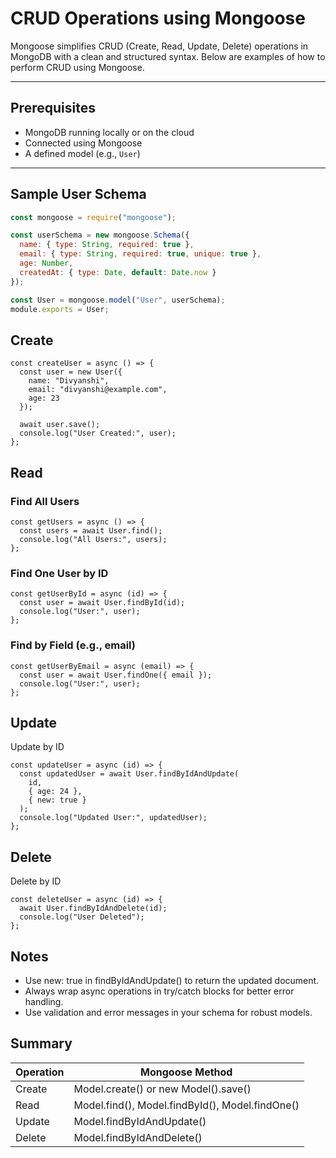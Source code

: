 # CRUD Operations using Mongoose

Mongoose simplifies CRUD (Create, Read, Update, Delete) operations in MongoDB with a clean and structured syntax. Below are examples of how to perform CRUD using Mongoose.

---

## Prerequisites

- MongoDB running locally or on the cloud
- Connected using Mongoose
- A defined model (e.g., `User`)

---

## Sample User Schema

```js
const mongoose = require("mongoose");

const userSchema = new mongoose.Schema({
  name: { type: String, required: true },
  email: { type: String, required: true, unique: true },
  age: Number,
  createdAt: { type: Date, default: Date.now }
});

const User = mongoose.model("User", userSchema);
module.exports = User;
```
## Create
```
const createUser = async () => {
  const user = new User({
    name: "Divyanshi",
    email: "divyanshi@example.com",
    age: 23
  });

  await user.save();
  console.log("User Created:", user);
};
```
## Read
### Find All Users
```
const getUsers = async () => {
  const users = await User.find();
  console.log("All Users:", users);
};
```
### Find One User by ID
```
const getUserById = async (id) => {
  const user = await User.findById(id);
  console.log("User:", user);
};
```

### Find by Field (e.g., email)
```
const getUserByEmail = async (email) => {
  const user = await User.findOne({ email });
  console.log("User:", user);
};
```

## Update
Update by ID
```
const updateUser = async (id) => {
  const updatedUser = await User.findByIdAndUpdate(
    id,
    { age: 24 },
    { new: true }
  );
  console.log("Updated User:", updatedUser);
};
```

## Delete
Delete by ID
```
const deleteUser = async (id) => {
  await User.findByIdAndDelete(id);
  console.log("User Deleted");
};
```
## Notes
- Use new: true in findByIdAndUpdate() to return the updated document.
- Always wrap async operations in try/catch blocks for better error handling.
- Use validation and error messages in your schema for robust models.

## Summary

| Operation	 | Mongoose Method |
| ---------- | --------------- |
| Create	 | Model.create() or new Model().save() |
| Read	| Model.find(), Model.findById(), Model.findOne() |
| Update |	Model.findByIdAndUpdate() |
| Delete	| Model.findByIdAndDelete() |
